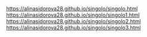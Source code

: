https://alinasidorova28.github.io/singolo/singolo.html
https://alinasidorova28.github.io/singolo/singolo1.html
https://alinasidorova28.github.io/singolo/singolo2.html
https://alinasidorova28.github.io/singolo/singolo3.html